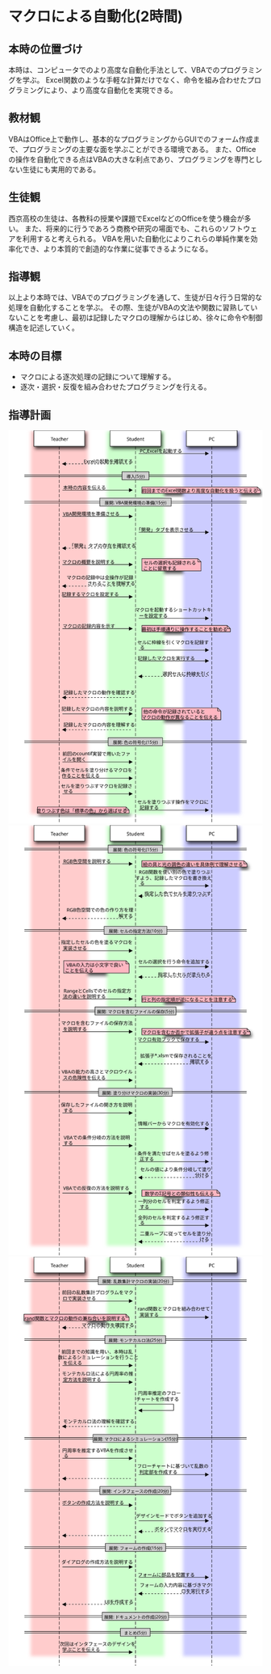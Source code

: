 # マクロによる自動化(2時間)

## 本時の位置づけ
本時は、コンピュータでのより高度な自動化手法として、VBAでのプログラミングを学ぶ。
Excel関数のような手軽な計算だけでなく、命令を組み合わせたプログラミングにより、より高度な自動化を実現できる。

## 教材観
VBAはOffice上で動作し、基本的なプログラミングからGUIでのフォーム作成まで、プログラミングの主要な面を学ぶことができる環境である。
また、Officeの操作を自動化できる点はVBAの大きな利点であり、プログラミングを専門としない生徒にも実用的である。

## 生徒観
西京高校の生徒は、各教科の授業や課題でExcelなどのOfficeを使う機会が多い。
また、将来的に行うであろう商務や研究の場面でも、これらのソフトウェアを利用すると考えられる。
VBAを用いた自動化によりこれらの単純作業を効率化でき、より本質的で創造的な作業に従事できるようになる。

## 指導観
以上より本時では、VBAでのプログラミングを通して、生徒が日々行う日常的な処理を自動化することを学ぶ。
その際、生徒がVBAの文法や関数に習熟していないことを考慮し、最初は記録したマクロの理解からはじめ、徐々に命令や制御構造を記述していく。

## 本時の目標
- マクロによる逐次処理の記録について理解する。
- 逐次・選択・反復を組み合わせたプログラミングを行える。

## 指導計画
![***代替テキスト***](plan-macro-inst1.svg)
![***代替テキスト***](plan-macro-inst2.svg)
![***代替テキスト***](plan-macro-inst3.svg)
